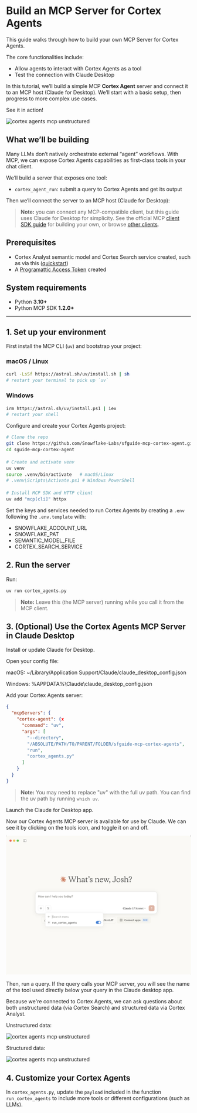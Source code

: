 # Build an MCP Server for Cortex Agents

This guide walks through how to build your own MCP Server for Cortex Agents.

The core functionalities include:

- Allow agents to interact with Cortex Agents as a tool
- Test the connection with Claude Desktop

In this tutorial, we’ll build a simple MCP **Cortex Agent** server and connect it to an MCP host (Claude for Desktop). We’ll start with a basic setup, then progress to more complex use cases.

See it in action!

![cortex agents mcp unstructured](./images/mcp_cortex_agents_structured.gif)

## What we’ll be building

Many LLMs don’t natively orchestrate external “agent” workflows. With MCP, we can expose Cortex Agents capabilities as first-class tools in your chat client.

We’ll build a server that exposes one tool:

- `cortex_agent_run`: submit a query to Cortex Agents and get its output  

Then we’ll connect the server to an MCP host (Claude for Desktop):

> **Note:** you can connect any MCP-compatible client, but this guide uses Claude for Desktop for simplicity. See the official MCP [client SDK guide](#) for building your own, or browse [other clients](https://modelcontextprotocol.io/clients).

## Prerequisites

- Cortex Analyst semantic model and Cortex Search service created, such as via this ([quickstart](https://quickstarts.snowflake.com/guide/getting_started_with_cortex_agents/index.html#0))
- A [Programattic Access Token](https://docs.snowflake.com/en/user-guide/programmatic-access-tokens) created

## System requirements

- Python **3.10+**  
- Python MCP SDK **1.2.0+**  

---

## 1. Set up your environment

First install the MCP CLI (`uv`) and bootstrap your project:

### macOS / Linux

```bash
curl -LsSf https://astral.sh/uv/install.sh | sh
# restart your terminal to pick up `uv`
```

### Windows

```bash
irm https://astral.sh/uv/install.ps1 | iex
# restart your shell
```

Configure and create your Cortex Agents project:

```bash
# Clone the repo
git clone https://github.com/Snowflake-Labs/sfguide-mcp-cortex-agent.git
cd sguide-mcp-cortex-agent

# Create and activate venv
uv venv
source .venv/bin/activate   # macOS/Linux
# .venv\Scripts\Activate.ps1 # Windows PowerShell

# Install MCP SDK and HTTP client
uv add "mcp[cli]" httpx
```

Set the keys and services needed to run Cortex Agents by creating a `.env` following the `.env.template` with:

* SNOWFLAKE_ACCOUNT_URL
* SNOWFLAKE_PAT
* SEMANTIC_MODEL_FILE
* CORTEX_SEARCH_SERVICE

## 2. Run the server

Run:

```bash
uv run cortex_agents.py
```

> **Note:** Leave this (the MCP server) running while you call it from the MCP client.

## 3. (Optional) Use the Cortex Agents MCP Server in Claude Desktop

Install or update Claude for Desktop.

Open your config file:

macOS: ~/Library/Application Support/Claude/claude_desktop_config.json

Windows: %APPDATA%\Claude\claude_desktop_config.json

Add your Cortex Agents server:

```json
{
  "mcpServers": {
    "cortex-agent": {x
      "command": "uv",
      "args": [
        "--directory",
        "/ABSOLUTE/PATH/TO/PARENT/FOLDER/sfguide-mcp-cortex-agents",
        "run",
        "cortex_agents.py"
      ]
    }
  }
}
```

> **Note:** You may need to replace "uv" with the full uv path. You can find the uv path by running `which uv`.

Launch the Claude for Desktop app.

Now our Cortex Agents MCP server is available for use by Claude. We can see it by clicking on the tools icon, and toggle it on and off.

![mcp tool in claude](./images/cortex_agents_mcp_tool.png)

Then, run a query. If the query calls your MCP server, you will see the name of the tool used directly below your query in the Claude desktop app.

Because we're connected to Cortex Agents, we can ask questions about both unstructured data (via Cortex Search) and structured data via Cortex Analyst.

Unstructured data:

![cortex agents mcp unstructured](./images/mcp_cortex_agents_unstructured.gif)

Structured data:

![cortex agents mcp unstructured](./images/mcp_cortex_agents_structured.gif)

## 4. Customize your Cortex Agents

In `cortex_agents.py`, update the `payload` included in the function `run_cortex_agents` to include more tools or different configurations (such as LLMs).
